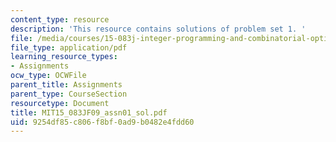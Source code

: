 ```yaml
---
content_type: resource
description: 'This resource contains solutions of problem set 1. '
file: /media/courses/15-083j-integer-programming-and-combinatorial-optimization-fall-2009/9254df85c806f8bf0ad9b0482e4fdd60_MIT15_083JF09_assn01_sol.pdf
file_type: application/pdf
learning_resource_types:
- Assignments
ocw_type: OCWFile
parent_title: Assignments
parent_type: CourseSection
resourcetype: Document
title: MIT15_083JF09_assn01_sol.pdf
uid: 9254df85-c806-f8bf-0ad9-b0482e4fdd60
---
```

